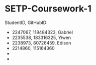 # SETP-Coursework-1
StudentID, GitHubID:

- 2247067, 118484323, Gabriel
- 2235538, 183316325, Yiwen
- 2238973, 80726459, Edison
- 2214860, 115164360
-
-